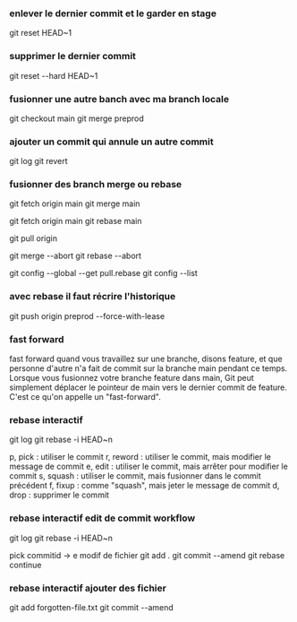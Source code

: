
### enlever le dernier commit et le garder en stage
git reset HEAD~1

### supprimer le dernier commit 
git reset --hard HEAD~1

### fusionner une autre banch avec ma branch locale
git checkout main
git merge preprod

### ajouter un commit qui annule un autre commit
git log
git revert <commit-hash>


### fusionner des branch merge ou rebase

git fetch origin main
git merge main

git fetch origin main
git rebase main

git pull origin <branch-name>

git merge --abort
git rebase --abort

git config --global --get pull.rebase
git config --list

### avec rebase il faut récrire l'historique
git push origin preprod --force-with-lease


### fast forward
fast forward quand vous travaillez sur une branche, disons feature, et que personne d'autre n'a fait de commit sur la branche main pendant ce temps. Lorsque vous fusionnez votre branche feature dans main, Git peut simplement déplacer le pointeur de main vers le dernier commit de feature. C'est ce qu'on appelle un "fast-forward".

### rebase interactif 
git log 
git rebase -i HEAD~n

p, pick : utiliser le commit
r, reword : utiliser le commit, mais modifier le message de commit
e, edit : utiliser le commit, mais arrêter pour modifier le commit
s, squash : utiliser le commit, mais fusionner dans le commit précédent
f, fixup : comme "squash", mais jeter le message de commit
d, drop : supprimer le commit


### rebase interactif edit de commit workflow
git log 
git rebase -i HEAD~n


pick commitid -> e
modif de fichier
git add .
git commit --amend
git rebase continue



### rebase interactif ajouter des fichier
git add forgotten-file.txt
git commit --amend



